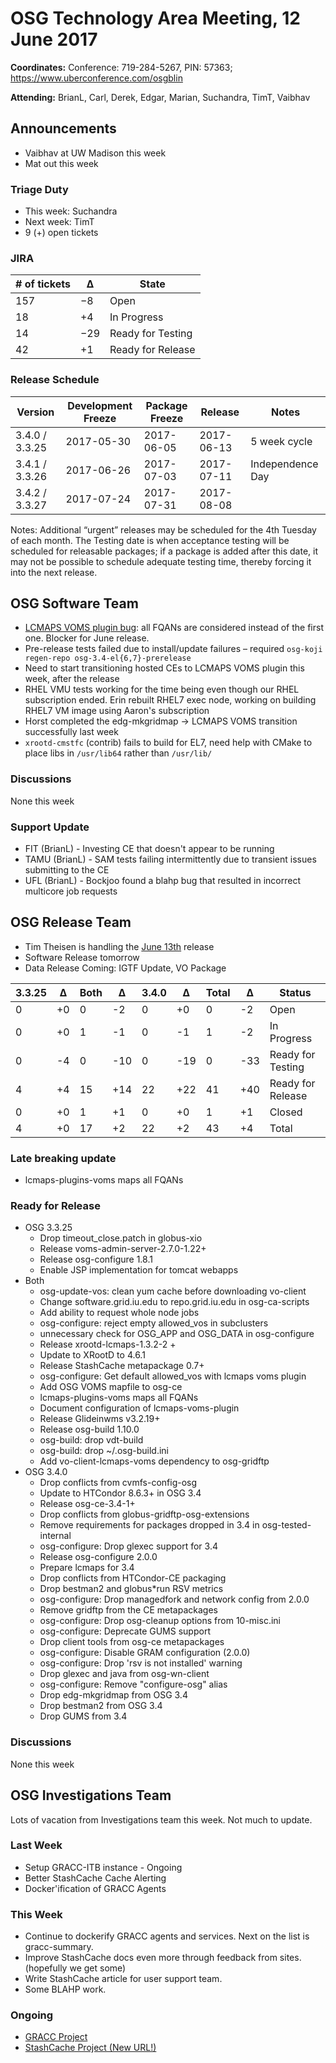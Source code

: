 # OSG Technology Area Meeting, 12 June 2017

**Coordinates:** Conference: 719-284-5267, PIN: 57363; <https://www.uberconference.com/osgblin>  

**Attending:** BrianL, Carl, Derek, Edgar, Marian, Suchandra, TimT, Vaibhav  


## Announcements

-   Vaibhav at UW Madison this week
-   Mat out this week


### Triage Duty

-   This week: Suchandra
-   Next week: TimT
-   9 (+) open tickets


### JIRA

| # of tickets | &Delta;   | State             |
|------------ |--------- |----------------- |
| 157          | &minus;8  | Open              |
| 18           | +4        | In Progress       |
| 14           | &minus;29 | Ready for Testing |
| 42           | +1        | Ready for Release |


### Release Schedule

| Version        | Development Freeze | Package Freeze | Release    | Notes            |
|-------------- |------------------ |-------------- |---------- |---------------- |
| 3.4.0 / 3.3.25 | 2017-05-30         | 2017-06-05     | 2017-06-13 | 5 week cycle     |
| 3.4.1 / 3.3.26 | 2017-06-26         | 2017-07-03     | 2017-07-11 | Independence Day |
| 3.4.2 / 3.3.27 | 2017-07-24         | 2017-07-31     | 2017-08-08 |                  |

Notes: Additional “urgent” releases may be scheduled for the 4th Tuesday of each month. The Testing date is when acceptance testing will be scheduled for releasable packages; if a package is added after this date, it may not be possible to schedule adequate testing time, thereby forcing it into the next release.  


## OSG Software Team

-   [LCMAPS VOMS plugin bug](https://jira.opensciencegrid.org/browse/SOFTWARE-2771): all FQANs are considered instead of the first one. Blocker for June release.
-   Pre-release tests failed due to install/update failures &#x2013; required `osg-koji regen-repo osg-3.4-el{6,7}-prerelease`
-   Need to start transitioning hosted CEs to LCMAPS VOMS plugin this week, after the release
-   RHEL VMU tests working for the time being even though our RHEL subscription ended. Erin rebuilt RHEL7 exec node, working on building RHEL7 VM image using Aaron's subscription
-   Horst completed the edg-mkgridmap -> LCMAPS VOMS transition successfully last week
-   `xrootd-cmstfc` (contrib) fails to build for EL7, need help with CMake to place libs in `/usr/lib64` rather than `/usr/lib/`


### Discussions

None this week  


### Support Update

-   FIT (BrianL) - Investing CE that doesn't appear to be running
-   TAMU (BrianL) - SAM tests failing intermittently due to transient issues submitting to the CE
-   UFL (BrianL) - Bockjoo found a blahp bug that resulted in incorrect multicore job requests


## OSG Release Team

-   Tim Theisen is handling the [June 13th](https://jira.opensciencegrid.org/issues/?filter=15254&jql=project%2520%253D%2520SOFTWARE%2520AND%2520labels%2520in%2520(3.3.25%252C%25203.4.0)%2520ORDER%2520BY%2520status%2520ASC%252C%2520priority%2520DESC%252C%2520assignee%2520ASC) release
-   Software Release tomorrow
-   Data Release Coming: IGTF Update, VO Package

| 3.3.25 | &Delta;  | Both | &Delta;  | 3.4.0 | &Delta;   | Total | &Delta;   | Status            |
| ------ | -------- | ---- | -------- | ----- | --------- | ----- | --------- | ----------------- |
| 0      | +0       | 0    | -2       | 0     | +0        | 0     | -2        | Open              |
| 0      | +0       | 1    | -1       | 0     | -1        | 1     | -2        | In Progress       |
| 0      | -4       | 0    | -10      | 0     | -19       | 0     | -33       | Ready for Testing |
| 4      | +4       | 15   | +14      | 22    | +22       | 41    | +40       | Ready for Release |
| 0      | +0       | 1    | +1       | 0     | +0        | 1     | +1        | Closed            |
| 4      | +0       | 17   | +2       | 22    | +2        | 43    | +4        | Total             |

### Late breaking update
- lcmaps-plugins-voms maps all FQANs

### Ready for Release

-   OSG 3.3.25
    -   Drop timeout\_close.patch in globus-xio
    -   Release voms-admin-server-2.7.0-1.22+
    -   Release osg-configure 1.8.1
    -   Enable JSP implementation for tomcat webapps
-   Both
    -   osg-update-vos: clean yum cache before downloading vo-client
    -   Change software.grid.iu.edu to repo.grid.iu.edu in osg-ca-scripts
    -   Add ability to request whole node jobs
    -   osg-configure: reject empty allowed\_vos in subclusters
    -   unnecessary check for OSG\_APP and OSG\_DATA in osg-configure
    -   Release xrootd-lcmaps-1.3.2-2 +
    -   Update to XRootD to 4.6.1
    -   Release StashCache metapackage 0.7+
    -   osg-configure: Get default allowed\_vos with lcmaps voms plugin
    -   Add OSG VOMS mapfile to osg-ce
    -   lcmaps-plugins-voms maps all FQANs
    -   Document configuration of lcmaps-voms-plugin
    -   Release Glideinwms v3.2.19+
    -   Release osg-build 1.10.0
    -   osg-build: drop vdt-build
    -   osg-build: drop ~/.osg-build.ini
    -   Add vo-client-lcmaps-voms dependency to osg-gridftp
-   OSG 3.4.0
    -   Drop conflicts from cvmfs-config-osg
    -   Update to HTCondor 8.6.3+ in OSG 3.4
    -   Release osg-ce-3.4-1+
    -   Drop conflicts from globus-gridftp-osg-extensions
    -   Remove requirements for packages dropped in 3.4 in osg-tested-internal
    -   osg-configure: Drop glexec support for 3.4
    -   Release osg-configure 2.0.0
    -   Prepare lcmaps for 3.4
    -   Drop conflicts from HTCondor-CE packaging
    -   Drop bestman2 and globus\*run RSV metrics
    -   osg-configure: Drop managedfork and network config from 2.0.0
    -   Remove gridftp from the CE metapackages
    -   osg-configure: Drop osg-cleanup options from 10-misc.ini
    -   osg-configure: Deprecate GUMS support
    -   Drop client tools from osg-ce metapackages
    -   osg-configure: Disable GRAM configuration (2.0.0)
    -   osg-configure: Drop 'rsv is not installed' warning
    -   Drop glexec and java from osg-wn-client
    -   osg-configure: Remove "configure-osg" alias
    -   Drop edg-mkgridmap from OSG 3.4
    -   Drop bestman2 from OSG 3.4
    -   Drop GUMS from 3.4


### Discussions

None this week


## OSG Investigations Team

Lots of vacation from Investigations team this week.  Not much to update.

### Last Week

-   Setup GRACC-ITB instance - Ongoing
-   Better StashCache Cache Alerting
-   Docker'ification of GRACC Agents


### This Week

-   Continue to dockerify GRACC agents and services.  Next on the list is gracc-summary.
-   Improve StashCache docs even more through feedback from sites. (hopefully we get some)
-   Write StashCache article for user support team.
-   Some BLAHP work.


### Ongoing

-   [GRACC Project](https://jira.opensciencegrid.org/projects/GRACC/)
-   [StashCache Project (New URL!)](https://opensciencegrid.github.io/StashCache/)
